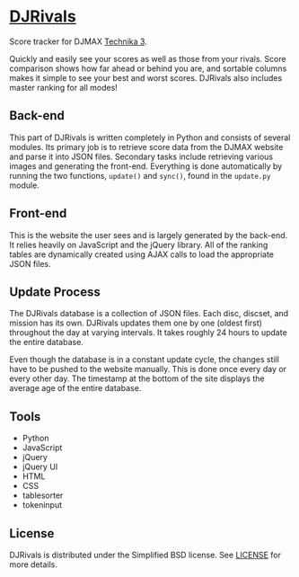 # [DJRivals][1]

Score tracker for DJMAX [Technika 3][2].

Quickly and easily see your scores as well as those from your rivals.  Score comparison shows how far ahead or behind you are, and sortable columns makes it simple to see your best and worst scores.  DJRivals also includes master ranking for all modes!


## Back-end

This part of DJRivals is written completely in Python and consists of several modules.  Its primary job is to retrieve score data from the DJMAX website and parse it into JSON files.  Secondary tasks include retrieving various images and generating the front-end.  Everything is done automatically by running the two functions, `update()` and `sync()`, found in the `update.py` module.


## Front-end

This is the website the user sees and is largely generated by the back-end.  It relies heavily on JavaScript and the jQuery library.  All of the ranking tables are dynamically created using AJAX calls to load the appropriate JSON files.


## Update Process

The DJRivals database is a collection of JSON files.  Each disc, discset, and mission has its own.  DJRivals updates them one by one (oldest first) throughout the day at varying intervals.  It takes roughly 24 hours to update the entire database.

Even though the database is in a constant update cycle, the changes still have to be pushed to the website manually.  This is done once every day or every other day.  The timestamp at the bottom of the site displays the average age of the entire database.


## Tools

- Python
- JavaScript
- jQuery
- jQuery UI
- HTML
- CSS
- tablesorter
- tokeninput


## License

DJRivals is distributed under the Simplified BSD license.  See [LICENSE][3] for more details.




[1]: http://smwst.github.com/DJRivals/ "DJRivals"
[2]: http://en.wikipedia.org/wiki/DJMax_Technika_3 "DJMAX Technika 3"
[3]: https://github.com/smwst/DJRivals/blob/master/LICENSE "License"
